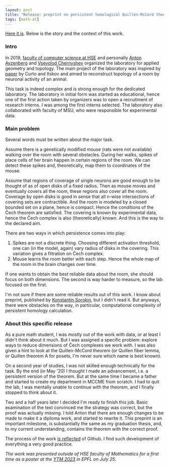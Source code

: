 ```yaml
---
layout: post
title: "Release: preprint on persistent homological Quillen-McCord theorem"
tags: [math-at]
---
```


[Here it is](https://arxiv.org/abs/2307.00177). Below is the story and the context of this work.

### Intro

In 2019, [faculty of computer science at HSE](https://cs.hse.ru/en/) and personally [Anton Ayzenberg](https://www.ayzenberg.xyz/) and [Vsevolod Chernyshev](https://www.hse.ru/en/org/persons/35919212) organized the laboratory for applied geometry and topology. The main project of the laboratory was inspired by [paper](https://pubmed.ncbi.nlm.nih.gov/18974826/) by Curto and Itskov and aimed to reconstruct topology of a room by neuronal activity of an animal.

This task is indeed complex and is strong enough for the dedicated laboratory. The laboratory in initial form was started as educational, hence one of the first action taken by organizers was to open a recruitment of research interns. I was among the first interns selected. The laboratory also collaborated with faculty of MSU, who were responsible for experimental data.

### Main problem

Several words must be written about the major task.

Assume there is a genetically modified mouse (rats were not available) walking over the room with several obstacles. During her walks, spikes of place cells of her brain happen in certain regions of the room. We can detect these spikes and, theoretically, map them to coordinates of the mouse.

Assume that regions of coverage of single neurons are good enough to be thought of as of open disks of a fixed radius. Then as mouse moves and eventually covers all the room, these regions also cover all the room. Coverage by open disks is good in sense that all n-wise intersections of covering sets are contractible. And the room is modeled by a closed bounded set on a plane, hence is compact. Hence the conditions of the Čech theorem are satisfied. The covering is known by experimental data, hence the Čech complex is also (theoretically) known. And this is the way to the declared aim.

There are two ways in which persistence comes into play:

1. Spikes are not a discrete thing. Choosing different activation threshold, one can (in the model, again) vary radius of disks in the covering. This variation gives a filtration on Čech complex.
2. Mouse learns the room better with each step. Hence the whole map of the room in the brain changes over time.

If one wants to obtain the best reliable data about the room, she should focus on both dimensions. The second is way harder to measure, so the lab focused on the first.

I'm not sure if there are some reliable results out of this work. I know about preprint, published by [Konstantin Sorokin](https://www.hse.ru/en/org/persons/305123525), but I didn't read it. But anyways, there were obstacles on the way, in particular, computational complexity of persistent homology calculation. 

### About this specific release

As a pure math student, I was mostly out of the work with data, or at least I didn't think about it much. But I was assigned a specific problem: explore ways to reduce dimensions of Čech complexes we work with. I was also given a hint to look at the Quillen-McCord theorem (or Quillen fiber lemma, or Quillen theorem A for posets, I'm never sure which name is best known).

On a second year of studies, I was not skilled enough technically for the task. By the end (in May '20) I thought I made an advancement, i.e. a persistent version of the theorem. But at the same time I became a father and started to create my department in MCCME from scratch. I had to quit the lab, I was mentally unable to continue with the theorem, and I finally stopped to think about it.

Two and a half years later I decided I'm ready to finish this job. Basic examination of the text convinced me the strategy was correct, but the proof was actually missing. I told Anton that there are enough changes to be made to make it a diploma work, and started to rewrite it. This preprint is an important milestone, is substantially the same as my graduation thesis, and, to my current understanding, contains the theorem with the correct proof.

The process of the work [is reflected](https://github.com/viviag/Approx_Quillen_McCord) of Github. I find such development of everything a very good practice.

_The work was presented outside of HSE faculty of Mathematics for a first time as a poster at the [YTM 2023](https://ytm2023.epfl.ch/) in EPFL on July 25._

